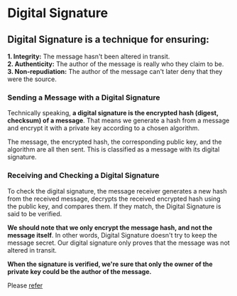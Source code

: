 # Digital Signature

## Digital Signature is a technique for ensuring:

**1. Integrity:** The message hasn't been altered in transit.\
**2. Authenticity:** The author of the message is really who they claim to be.\
**3. Non-repudiation:** The author of the message can't later deny that they were the source.

### Sending a Message with a Digital Signature
Technically speaking, **a digital signature is the encrypted hash (digest, checksum) of a message**. That means we generate a hash from a message and encrypt it with a private key according to a chosen algorithm.

The message, the encrypted hash, the corresponding public key, and the algorithm are all then sent. This is classified as a message with its digital signature.

### Receiving and Checking a Digital Signature
To check the digital signature, the message receiver generates a new hash from the received message, decrypts the received encrypted hash using the public key, and compares them. If they match, the Digital Signature is said to be verified.

**We should note that we only encrypt the message hash, and not the message itself**. In other words, Digital Signature doesn't try to keep the message secret. Our digital signature only proves that the message was not altered in transit.

**When the signature is verified, we're sure that only the owner of the private key could be the author of the message.**

Please [refer](https://www.baeldung.com/java-digital-signature)